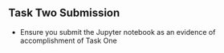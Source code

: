 ## Task Two Submission

- Ensure you submit the Jupyter notebook as an evidence of accomplishment of Task One 
